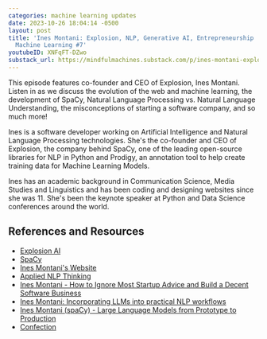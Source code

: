 ```yaml
---
categories: machine learning updates
date: 2023-10-26 18:04:14 -0500
layout: post
title: 'Ines Montani: Explosion, NLP, Generative AI, Entrepreneurship | Learning from
  Machine Learning #7'
youtubeID: XNFqFT-DZwo
substack_url: https://mindfulmachines.substack.com/p/ines-montani-explosion-nlp-generative
---
```


This episode features co-founder and CEO of Explosion, Ines Montani. Listen in as we discuss the evolution of the web and machine learning, the development of SpaCy, Natural Language Processing vs. Natural Language Understanding, the misconceptions of starting a software company, and so much more!

Ines is a software developer working on Artificial Intelligence and Natural Language Processing technologies. She's the co-founder and CEO of Explosion, the company behind SpaCy, one of the leading open-source libraries for NLP in Python and Prodigy, an annotation tool to help create training data for Machine Learning Models.

Ines has an academic background in Communication Science, Media Studies and Linguistics and has been coding and designing websites since she was 11. She's been the keynote speaker at Python and Data Science conferences around the world.

## References and Resources

- [Explosion AI](https://explosion.ai/)
- [SpaCy](https://spacy.io/)
- [Ines Montani's Website](https://ines.io/)
- [Applied NLP Thinking](https://explosion.ai/blog/applied-nlp-thinking)
- [Ines Montani - How to Ignore Most Startup Advice and Build a Decent Software Business](https://www.youtube.com/watch?v=74AsJ7RET20)
- [Ines Montani: Incorporating LLMs into practical NLP workflows](https://www.youtube.com/watch?v=Bd2ciwinFUE)
- [Ines Montani (spaCy) - Large Language Models from Prototype to Production](https://youtu.be/UbPuen-rlDk?si=5baS3-Yq-jaA81wW)
- [Confection](https://github.com/explosion/confection)